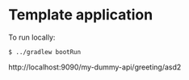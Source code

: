 # Template application

To run locally:
```
$ ../gradlew bootRun
```
http://localhost:9090/my-dummy-api/greeting/asd2
